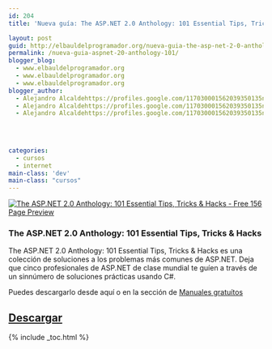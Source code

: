 ```yaml
---
id: 204
title: 'Nueva guía: The ASP.NET 2.0 Anthology: 101 Essential Tips, Tricks & Hacks'

layout: post
guid: http://elbauldelprogramador.org/nueva-guia-the-asp-net-2-0-anthology-101-essential-tips-tricks-hacks/
permalink: /nueva-guia-aspnet-20-anthology-101/
blogger_blog:
  - www.elbauldelprogramador.org
  - www.elbauldelprogramador.org
  - www.elbauldelprogramador.org
blogger_author:
  - Alejandro Alcaldehttps://profiles.google.com/117030001562039350135noreply@blogger.com
  - Alejandro Alcaldehttps://profiles.google.com/117030001562039350135noreply@blogger.com
  - Alejandro Alcaldehttps://profiles.google.com/117030001562039350135noreply@blogger.com

  
  
  
categories:
  - cursos
  - internet
main-class: 'dev'
main-class: "cursos"
---
```

[![The ASP.NET 2.0 Anthology: 101 Essential Tips, Tricks & Hacks - Free 156 Page Preview][1]][2]

### The ASP.NET 2.0 Anthology: 101 Essential Tips, Tricks & Hacks

The ASP.NET 2.0 Anthology: 101 Essential Tips, Tricks & Hacks es una colección de soluciones a los problemas más comunes de ASP.NET. Deja que cinco profesionales de ASP.NET de clase mundial te guíen a través de un sinnúmero de soluciones prácticas usando C#.

Puedes descargarlo desde aquí o en la sección de [Manuales gratuítos][3]

## [Descargar][4]



 [1]: http://img.tradepub.com/free/w_sitb03/assets/img/w_sitb03c.gif "The ASP.NET 2.0 Anthology: 101 Essential Tips, Tricks & Hacks - Free 156 Page Preview"
 [2]: http://elbauldelprogramador.tradepub.com/c/pubRD.mpl?sr=oc&_t=oc:&pc=w_sitb03
 [3]: http://bashyc.blogspot.com/p/guias-gratuitas.html
 [4]: http://elbauldelprogramador.tradepub.com/c/pubRD.mpl?sr=oc&_t=oc:&pc=w_sitb03/prgm.cgi

{% include _toc.html %}
